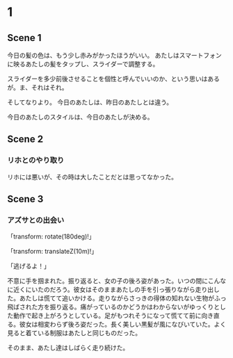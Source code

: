 # 1

## Scene 1

今日の髪の色は、もう少し赤みがかったほうがいい。
あたしはスマートフォンに映るあたしの髪をタップし、スライダーで調整する。

スライダーを多少前後させることを個性と呼んでいいのか、という思いはあるが。ま、それはそれ。

そしてなりより。
今日のあたしは、昨日のあたしとは違う。



今日のあたしのスタイルは、今日のあたしが決める。

## Scene 2

### リホとのやり取り

リホには悪いが、その時は大したことだとは思ってなかった。

## Scene 3

### アズサとの出会い



「transform: rotate(180deg)!」


「transform: translateZ(10m)!」

「逃げるよ！」

不意に手を掴まれた。振り返ると、女の子の後ろ姿があった。いつの間にこんなに近くにいたのだろう。彼女はそのままあたしの手を引っ張りながら走り出した。あたしは慌てて追いかける。走りながらさっきの得体の知れない生物がふっ飛ばされた方を振り返る。痛がっているのかどうかはわからないがゆっくりとした動作で起き上がろうとしている。足がもつれそうになって慌てて前に向き直る。彼女は相変わらず後ろ姿だった。長く美しい黒髪が風になびいていた。よく見ると着ている制服はあたしと同じものだった。

そのまま、あたし達はしばらく走り続けた。
<!--stackedit_data:
eyJoaXN0b3J5IjpbLTUzNDYwNzY3OCwxNzYxMTE2NjMzLC0xNj
Y3NjAwNTIxLC0xMTI0MDA4OTE4XX0=
-->